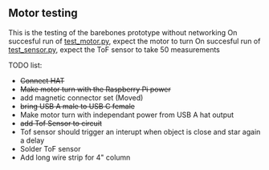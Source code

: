 ## Motor testing
This is the testing of the barebones prototype without networking
On succesful run of [test_motor.py](test_motor.py), expect the motor to turn
On succesful run of [test_sensor.py](test_sensor.py), expect the ToF sensor to take 50 measurements

TODO list:
- ~~Connect HAT~~
- ~~Make motor turn with the Raspberry Pi power~~
- add magnetic connector set (Moved)
- ~~bring USB A male to USB C female~~
- Make motor turn with independant power from USB A hat output
- ~~add Tof Sensor to circuit~~
- Tof sensor should trigger an interupt when object is close and star again a delay
- Solder ToF sensor
- Add long wire strip for 4" column
